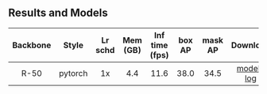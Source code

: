 ## Results and Models

| Backbone  | Style   | Lr schd | Mem (GB) | Inf time (fps) | box AP | mask AP | Download |
|:---------:|:-------:|:-------:|:--------:|:--------------:|:------:|:-------:|:--------:|
| R-50      | pytorch | 1x      | 4.4      | 11.6           |  38.0  | 34.5    |[model](https://open-mmlab.s3.ap-northeast-2.amazonaws.com/mmdetection/v2.0/albu_example/mask_rcnn_r50_fpn_albu_1x_coco.py/mask_rcnn_r50_fpn_albu_1x_coco.py_20200208-ab203bcd.pth) &#124; [log](https://open-mmlab.s3.ap-northeast-2.amazonaws.com/mmdetection/v2.0/albu_example/mask_rcnn_r50_fpn_albu_1x_coco.py/mask_rcnn_r50_fpn_albu_1x_coco.py_20200208_225520.log.json) |
